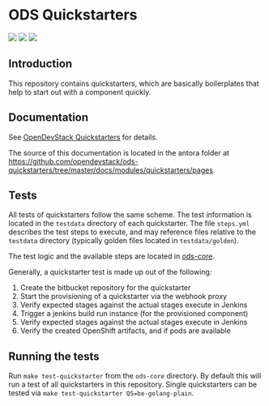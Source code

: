 # ODS Quickstarters

![](https://github.com/opendevstack/ods-quickstarters/workflows/Continous%20Integration%20Tests/badge.svg?branch=master)
![](https://4e53c33a6387.ngrok.io/images/quickstartertestsoutcome_master.svg)
![](https://4e53c33a6387.ngrok.io/images/quickstartertestsoutcome_feature_ods-devenv.svg)

## Introduction

This repository contains quickstarters, which are basically boilerplates that help to start out with a component quickly.


## Documentation

See [OpenDevStack Quickstarters](https://www.opendevstack.org/ods-documentation/opendevstack/2.x/quickstarters/index.html) for details.

The source of this documentation is located in the antora folder at https://github.com/opendevstack/ods-quickstarters/tree/master/docs/modules/quickstarters/pages.


## Tests

All tests of quickstarters follow the same scheme. The test information is located in the `testdata` directory of each quickstarter. The file `steps.yml` describes the test steps to execute, and may reference files relative to the `testdata` directory (typically golden files located in `testdata/golden`).

The test logic and the available steps are located in [ods-core](https://github.com/opendevstack/ods-core/tree/master/tests).

Generally, a quickstarter test is made up out of the following:

1. Create the bitbucket repository for the quickstarter
2. Start the provisioning of a quickstarter via the webhook proxy
3. Verify expected stages against the actual stages execute in Jenkins
4. Trigger a jenkins build run instance (for the provisioned component)
5. Verify expected stages against the actual stages execute in Jenkins
6. Verify the created OpenShift artifacts, and if pods are available


## Running the tests

Run `make test-quickstarter` from the `ods-core` directory. By default this will run a test of all quickstarters in this repository. Single quickstarters can be tested via `make test-quickstarter QS=be-golang-plain`.
